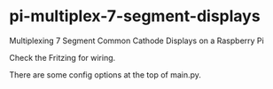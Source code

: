 # pi-multiplex-7-segment-displays
Multiplexing 7 Segment Common Cathode Displays on a Raspberry Pi

Check the Fritzing for wiring.

There are some config options at the top of main.py.
